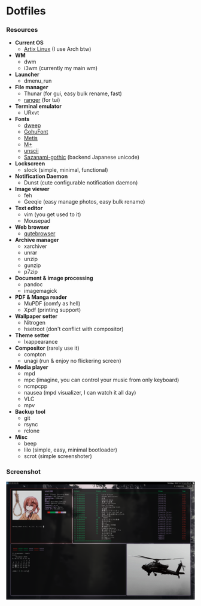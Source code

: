 # Dotfiles


### Resources
+ **Current OS**
    - [Artix Linux](https://artixlinux.org/) (I use Arch btw)
+ **WM**
    - dwm
    - i3wm (currently my main wm)
+ **Launcher**
    - dmenu_run
+ **File manager**
    - Thunar (for gui, easy bulk rename, fast)
    - [ranger](https://github.com/ranger/ranger) (for tui)
+ **Terminal emulator**
    - URxvt
+ **Fonts**
    - [dweep](https://github.com/DaisukeAramaki/Dotfiles/tree/master/Dweepw)
    - [GohuFont](http://font.gohu.org/)
    - [Metis](https://github.com/kori/metis-font)
    - [M+](http://mplus-fonts.osdn.jp/mplus-bitmap-fonts/download/)
    - [unscii](http://pelulamu.net/unscii/)
    - [Sazanami-gothic](https://osdn.net/projects/efont/releases/10087) (backend Japanese unicode)
+ **Lockscreen**
    - slock (simple, minimal, functional)
+ **Notification Daemon**
    - Dunst (cute configurable notification daemon)
+ **Image viewer**
    - feh
    - Geeqie (easy manage photos, easy bulk rename)
+ **Text editor**
    - vim (you get used to it)
    - Mousepad
+ **Web browser**
    - [qutebrowser](https://qutebrowser.org/)
+ **Archive manager**
    - xarchiver
    - unrar
    - unzip
    - gunzip
    - p7zip
+ **Document & image processing**
    - pandoc
    - imagemagick
+ **PDF & Manga reader**
    - MuPDF (comfy as hell)
    - Xpdf (printing support)
+ **Wallpaper setter**
    - Nitrogen
    - hsetroot (don't conflict with compositor)
+ **Theme setter**
    - lxappearance
+ **Compositor** (rarely use it)
    - compton
    - unagi (run & enjoy no flickering screen)
+ **Media player**
    - mpd
    - mpc (imagine, you can control your music from only keyboard)
    - ncmpcpp
    - nausea (mpd visualizer, I can watch it all day)
    - VLC
    - mpv
+ **Backup tool**
    - git
    - rsync
    - rclone
+ **Misc**
    - beep
    - lilo (simple, easy, minimal bootloader)
    - scrot (simple screenshoter)


### Screenshot
![Current Screenshot](https://raw.githubusercontent.com/Irfanator/dotfiles/master/screenshot_i3.png "Current i3wm screenshot")
